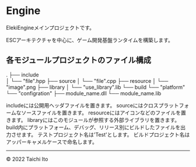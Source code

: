 # Engine

ElekiEngineメインプロジェクトです。

ESCアーキテクチャを中心に、ゲーム開発基盤ランタイムを構築します。

## 各モジュールプロジェクトのファイル構成

.
├── include <br>
│   └── "file".hpp
├── source
│   └── "file".cpp
├── resource
│   └── "image".png
├── library
│   └── "use_library".lib
└── build
    └── "platform"
        └── "configration"
            ├── module_name.dll
            └── module_name.lib

includeには公開用ヘッダファイルを置きます。
sourceにはクロスプラットフォームなソースファイルを置きます。
resourceにはアイコンなどのファイルを置きます。
libraryにはこのモジュールが参照する外部ライブラリを置きます。
build内にプラットフォーム、デバッグ、リリース別にビルドしたファイルを出力させます。
テストプロジェクト名は'Test'とします。
ビルドプロジェクト名はアッパーキャメルケースで命名します。

***
© 2022 Taichi Ito
